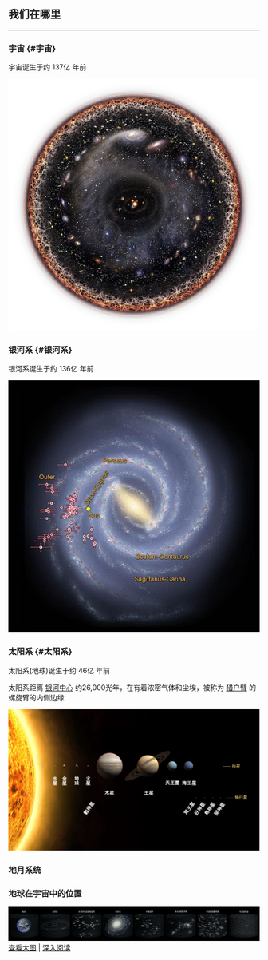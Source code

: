 ## 我们在哪里

---

### 宇宙 {#宇宙}

宇宙诞生于约 137亿 年前

![](/assets/observable-universe.png)

### 银河系 {#银河系}

银河系诞生于约 136亿 年前

![](/assets/milky-way.jpg)

### 

### 太阳系 {#太阳系}

太阳系\(地球\)诞生于约 46亿 年前

太阳系距离 [银河中心](https://zh.wikipedia.org/wiki/銀心) 约26,000光年，在有着浓密气体和尘埃，被称为 [猎户臂](https://zh.wikipedia.org/wiki/獵戶臂) 的螺旋臂的内侧边缘

![](/assets/solar-system.jpg)

### 地月系统





### 地球在宇宙中的位置

![](/assets/where-are-we.png)[查看大图](https://zh.wikipedia.org/wiki/地球在宇宙中的位置#/media/File:地球在宇宙中的位置.jpeg) \| [深入阅读](https://zh.wikipedia.org/wiki/地球在宇宙中的位置)

